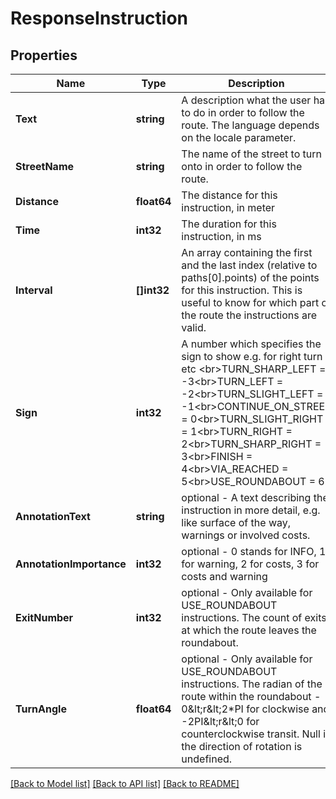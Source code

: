 # ResponseInstruction

## Properties
Name | Type | Description | Notes
------------ | ------------- | ------------- | -------------
**Text** | **string** | A description what the user has to do in order to follow the route. The language depends on the locale parameter. | [optional] 
**StreetName** | **string** | The name of the street to turn onto in order to follow the route. | [optional] 
**Distance** | **float64** | The distance for this instruction, in meter | [optional] 
**Time** | **int32** | The duration for this instruction, in ms | [optional] 
**Interval** | **[]int32** | An array containing the first and the last index (relative to paths[0].points) of the points for this instruction. This is useful to know for which part of the route the instructions are valid. | [optional] 
**Sign** | **int32** | A number which specifies the sign to show e.g. for right turn etc &lt;br&gt;TURN_SHARP_LEFT &#x3D; -3&lt;br&gt;TURN_LEFT &#x3D; -2&lt;br&gt;TURN_SLIGHT_LEFT &#x3D; -1&lt;br&gt;CONTINUE_ON_STREET &#x3D; 0&lt;br&gt;TURN_SLIGHT_RIGHT &#x3D; 1&lt;br&gt;TURN_RIGHT &#x3D; 2&lt;br&gt;TURN_SHARP_RIGHT &#x3D; 3&lt;br&gt;FINISH &#x3D; 4&lt;br&gt;VIA_REACHED &#x3D; 5&lt;br&gt;USE_ROUNDABOUT &#x3D; 6 | [optional] 
**AnnotationText** | **string** | optional - A text describing the instruction in more detail, e.g. like surface of the way, warnings or involved costs. | [optional] 
**AnnotationImportance** | **int32** | optional - 0 stands for INFO, 1 for warning, 2 for costs, 3 for costs and warning | [optional] 
**ExitNumber** | **int32** | optional - Only available for USE_ROUNDABOUT instructions. The count of exits at which the route leaves the roundabout. | [optional] 
**TurnAngle** | **float64** | optional - Only available for USE_ROUNDABOUT instructions. The radian of the route within the roundabout - 0&amp;lt;r&amp;lt;2*PI for clockwise and -2PI&amp;lt;r&amp;lt;0 for counterclockwise transit. Null if the direction of rotation is undefined. | [optional] 

[[Back to Model list]](../README.md#documentation-for-models) [[Back to API list]](../README.md#documentation-for-api-endpoints) [[Back to README]](../README.md)


